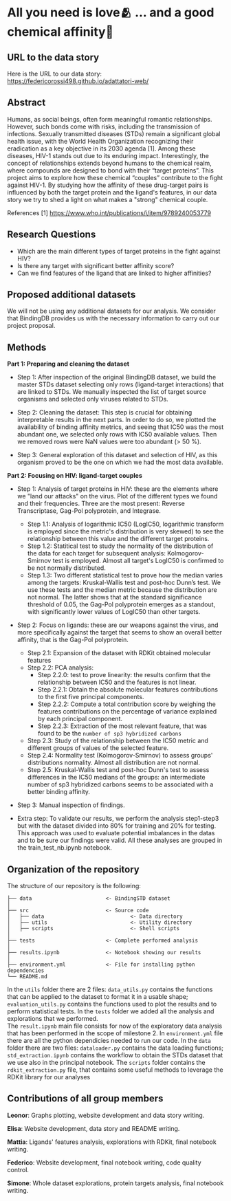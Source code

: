 # All you need is love🫂 … and a good chemical affinity🧪

## URL to the data story

Here is the URL to our data story: https://federicorossi498.github.io/adattatori-web/

## Abstract
Humans, as social beings, often form meaningful romantic relationships. However, such bonds come with risks, including the transmission of infections. Sexually transmitted diseases (STDs) remain a significant global health issue, with the World Health Organization recognizing their eradication as a key objective in its 2030 agenda [1]. Among these diseases, HIV-1 stands out due to its enduring impact.
Interestingly, the concept of relationships extends beyond humans to the chemical realm, where compounds are designed to bond with their “target proteins”. This project aims to explore how these chemical “couples” contribute to the fight against HIV-1. By studying how the affinity of these drug-target pairs is influenced by both the target protein and the ligand's features, in our data story we try to shed a light on what makes a "strong" chemical couple.

References
[1] https://www.who.int/publications/i/item/9789240053779


## Research Questions
- Which are the main different types of target proteins in the fight against HIV?
- Is there any target with significant better affinity score?
- Can we find features of the ligand that are linked to higher affinities?

## Proposed additional datasets

We will not be using any additional datasets for our analysis. We consider that BindingDB provides us with the necessary information to carry out our project proposal.


## Methods

**Part 1: Preparing and cleaning the dataset** 

- Step 1: After inspection of the original BindingDB dataset, we build the master STDs dataset selecting only rows (ligand-target interactions) that are linked to STDs. We manually inspected the list of target source organisms and selected only viruses related to STDs. 

- Step 2: Cleaning the dataset: This step is crucial for obtaining interpretable results in the next parts. In order to do so, we plotted the availability of binding affinity metrics, and seeing that IC50 was the most abundant one, we selected only rows with IC50 available values. Then we removed rows were NaN values were too abundant (> 50 %).

- Step 3: General exploration of this dataset and selection of HIV, as this organism proved to be the one on which we had the most data available.

**Part 2: Focusing on HIV: ligand-target couples**

- Step 1: Analysis of target proteins in HIV: these are the elements where we "land our attacks" on the virus. Plot of the different types we found and their frequencies. Three are the most present: Reverse Transcriptase, Gag-Pol polyprotein, and Integrase.
    - Step 1.1: Analysis of logarithmic IC50 (LogIC50, logarithmic transform is employed since the metric's distribution is very skewed) to see the relationship between this value and the different target proteins.
    - Step 1.2: Statitical test to study the normality of the distribution of the data for each target for subsequent analysis: Kolmogorov-Smirnov test is employed. Almost all target's LogIC50 is confirmed to be not normally distributed.
    - Step 1.3: Two different statistical test to prove how the median varies among the targets: Kruskal-Wallis test and post-hoc Dunn’s test. We use these tests and the median metric because the distribution are not normal. The latter shows that at the standard significance threshold of 0.05, the Gag-Pol polyprotein emerges as a standout, with significantly lower values of LogIC50 than other targets.

- Step 2: Focus on ligands: these are our weapons against the virus, and more specifically against the target that seems to show an overall better affinity, that is the Gag-Pol polyprotein.
    - Step 2.1: Expansion of the dataset with RDKit obtained molecular features
    - Step 2.2: PCA analysis:
        - Step 2.2.0: test to prove linearity: the results confirm that the relationship between IC50 and the features is not linear.
        - Step 2.2.1: Obtain the absolute molecular features contributions to the first five principal components.
        - Step 2.2.2: Compute a total contribution score by weighing the features contributions on the percentage of variance explained by each principal component.
        - Step 2.2.3: Extraction of the most relevant feature, that was found to be the `number of sp3 hybridized carbons`
    - Step 2.3: Study of the relationship between the IC50 metric and different groups of values of the selected feature.
    - Step 2.4: Normality test (Kolmogorov-Smirnov) to assess groups' distributions normality. Almost all distribution are not normal.
    - Step 2.5: Kruskal-Wallis test and post-hoc Dunn's test to assess differences in the IC50 medians of the groups: an intermediate number of sp3 hybridized carbons seems to be associated with a better binding affinity.
 
- Step 3: Manual inspection of findings.

- Extra step: To validate our results, we perform the analysis step1-step3 but with the dataset divided into 80% for training and 20% for testing. This approach was used to evaluate potential imbalances in the datas and to be sure our findings were valid. All these analyses are grouped in the train_test_nb.ipynb notebook.

## Organization of the repository
The structure of our repository is the following:
```
├── data                        <- BindingSTD dataset
│
├── src                         <- Source code
│   ├── data                            <- Data directory
│   ├── utils                           <- Utility directory
│   ├── scripts                         <- Shell scripts
│
├── tests                       <- Complete performed analysis
│
├── results.ipynb               <- Notebook showing our results
│
├── environment.yml             <- File for installing python dependencies
└── README.md
```
In the `utils` folder there are 2 files: `data_utils.py` contains the functions that can be applied to the dataset to format it in a usable shape; `evaluation_utils.py` contains the functions used to plot the results and to perform statistical tests.
In the `tests` folder we added all the analysis and explorations that we performed.  
The `result.ipynb` main file consists for now of the exploratory data analysis that has been performed in the scope of milestone 2.
In `environment.yml` file there are all the python dependicies needed to run our code. In the `data` folder there are two files: `dataloader.py` contains the data loading functions; `std_extraction.ipynb` contains the workflow to obtain the STDs dataset that we use also in the principal notebook. The `scripts` folder contains the `rdkit_extraction.py` file, that contains some useful methods to leverage the RDKit library for our analyses


## Contributions of all group members

**Leonor**: Graphs plotting, website development and data story writing.

**Elisa**: Website development, data story and README writing.

**Mattia**: Ligands' features analysis, explorations with RDKit, final notebook writing.

**Federico**: Website development, final notebook writing, code quality control.

**Simone**: Whole dataset explorations, protein targets analysis, final notebook writing.


